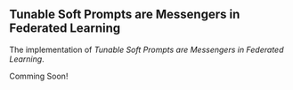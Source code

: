 ## Tunable Soft Prompts are Messengers in Federated Learning
The implementation of *Tunable Soft Prompts are Messengers in Federated Learning*.

Comming Soon!

